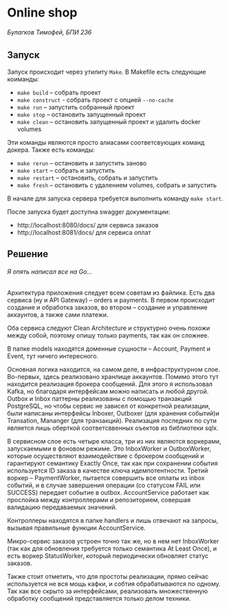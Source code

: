 # Online shop
###### Булагков Тимофей, БПИ 236

## Запуск

Запуск происходит через утилиту `Make`. В Makefile есть следующие коиманды:

- `make build` – собрать проект
- `make construct` - собрать проект с опцией `--no-cache`
- `make run` – запустить собранный проект
- `make stop` – остановить запущенный проект
- `make clean` – остановить запущенный проект и удалить docker volumes

Эти команды являются просто алиасами соответсвующих команд докера. Также есть команды:

- `make rerun` – остановить и запустить заново
- `make start` – собрать и запустить
- `make restart` – остановить, собрать и запустить
- `make fresh` – остановить с удалением volumes, собрать и запустить

В начале для запуска сервера требуется выполнить команду `make start`.

После запуска будет доступна swagger документации:

- http://localhost:8080/docs/ для сервиса заказов
- http://localhost:8081/docs/ для сервиса оплат
## Решение

###### Я опять написал все на Go...

Архитектура приложения следует всем советам из файлика. 
Есть два сервиса (ну и API Gateway) – orders и payments. В первом происходит создание и обработка заказов,
во втором – создание и управление аккаунтов, а также сами платежи. 

Оба сервиса следуют Clean Architecture и структурно очень похожи между собой, 
поэтому опишу только payments, так как он сложнее. 

В папке models находятся доменные сущности – Account, Payment и Event, тут ничего интересного.

Основная логика находится, на самом деле, в инфраструктурном слое. Во-первых, здесь реализовано хранлище аккаунтов. Помимо этого тут находится реализация брокера сообщений. 
Для этого я использовал Kafka, но благодаря интерфейсам можно написать и любой другой. Outbox и Inbox паттерны
реализованы с помощью транзакций PostgreSQL, но чтобы сервис не зависел от конкретной реализации, были написаны интерфейсы
Inboxer, Outboxer (для хранения событий)и Transation, Mananger (для транзакций). Реализация последних по сути является лишь оберткой 
соответсввенных оъектов из библиотеки sqlx.

В сервисном слое есть четыре класса, три из них являются воркерами, запускаемыми в фоновом режиме. 
Это InboxWorker и OutboxWorker, которые осуществляют взаимодействие с брокером сообщений и гарантируют семантику Exactly Once, 
так как при сохранении события используется ID заказа в качестве ключа идемпотентности. Третий воркер – PaymentWorker, пытается совершить все оплаты из inbox событий,
и в случае завершения операции (со статусом FAIL или SUCCESS) передает событие в outbox. AccountService работает как прослойка между контроллерами и репозиторием,
совершая валидацию передаваемых значений.

Контроллеры находятся в папке handlers и лишь отвечают на запросы, вызывая правильные функции AccountService.

Микро-сервис заказов устроен точно так же, но в нем нет InboxWorker (так как для обновления требуется только семантика At Least Once), и есть воркер StatusWorker, 
который периодически обновляет статус заказов. 

Также стоит отметить, что для простоты реализации, прямо сейчас используется не вся мощь кафки, и собтия обрабатываются по одному. Так как все скрыто за интерфейсами, 
реализовать множественную обработку сообщений представляется только делом техники.

